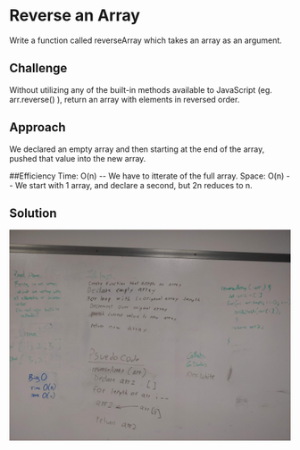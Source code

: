 # Reverse an Array
Write a function called reverseArray which takes an array as an argument. 

## Challenge
Without utilizing any of the built-in methods available to JavaScript (eg. arr.reverse() ), return an array with elements in reversed order.

## Approach  
We declared an empty array and then starting at the end of the array, pushed that value into the new array.

##Efficiency
Time: O(n) -- We have to itterate of the full array.
Space: O(n) -- We start with 1 array, and declare a second, but 2n reduces to n.

## Solution
![arrayReverse whiteboard image](https://github.com/Kcils360/data-structures-and-algorithms-JS/blob/master/assets/array-reverse.jpg "arrayReverse Wite Board")
